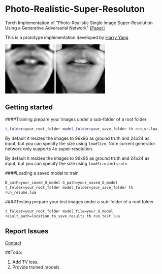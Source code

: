 # Photo-Realistic-Super-Resoluton
Torch Implementation of "Photo-Realistic Single Image Super-Resolution Using a Generative Adversarial Network"
[[Paper]](https://arxiv.org/pdf/1609.04802)

This is a prototype implementation developed by [Harry Yang](https://scholar.google.com/citations?user=jpIFgToAAAAJ&hl=en&authuser=3). 

<img src='pics/input.png' width=160> <img src='pics/output.png' width=160>

## Getting started

####Training
prepare your images under a sub-folder of a root folder
``` bash
t_folder=your_root_folder model_folder=your_save_folder th run_sr.lua 
```

By default it resizes the images to 96x96 as ground truth and 24x24 as input, but you can specify the size using `loadSize`. Note current generator network only supports 4x super-resolution.

By default it resizes the images to 96x96 as ground truth and 24x24 as input, but you can specify the size using `loadSize` and `scale`.


####Loading a saved model to train
```
D_path=your_saved_D_model G_path=your_saved_G_model t_folder=your_root_folder model_folder=your_save_folder th run_resume.lua
```

####Testing
prepare your test images under a sub-folder of a root folder
```
t_folder=your_root_folder model_file=your_G_model result_path=location_to_save_results th run_test.lua
```

## Report Issues
[Contact](mailto:harryyang.hk@gmail.com)

##Todo:

1. Add TV loss.
2. Provide trained models.

